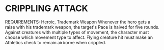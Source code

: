 # CRIPPLING ATTACK
REQUIREMENTS: Heroic, Trademark Weapon
Whenever the hero gets a raise with his trademark weapon, the target's Pace is halved for five rounds. Against creatures with multiple types of movement, the character must choose which movement type to affect. Flying creature hit must make an Athletics check to remain airborne when crippled.